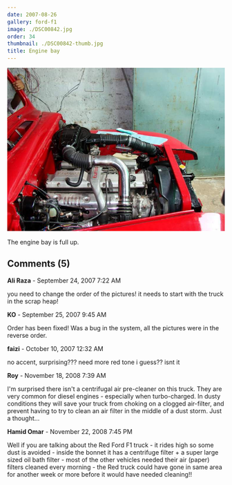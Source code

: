 ```yaml
---
date: 2007-08-26
gallery: ford-f1
image: ./DSC00842.jpg
order: 34
thumbnail: ./DSC00842-thumb.jpg
title: Engine bay
---
```


![Engine bay](./DSC00842.jpg)

The engine bay is full up.

<div id="comments">

## Comments (5)

<div id="comment">

**Ali Raza** - September 24, 2007  7:22 AM

you need to change the order of the pictures! it needs to start with the truck in the scrap heap!

</div>

<div id="comment">

**KO** - September 25, 2007  9:45 AM

Order has been fixed! Was a bug in the system, all the pictures were in the reverse order.

</div>

<div id="comment">

**faizi** - October 10, 2007 12:32 AM

no accent, surprising??? need more red tone i guess?? isnt it

</div>

<div id="comment">

**Roy** - November 18, 2008  7:39 AM

I'm surprised there isn't a centrifugal air pre-cleaner on this truck. They are very common for diesel engines - especially when turbo-charged. In dusty conditions they will save your truck from choking on a clogged air-filter, and prevent having to try to clean an air filter in the middle of a dust storm. Just a thought...

</div>

<div id="comment">

**Hamid Omar** - November 22, 2008  7:45 PM

Well if you are talking about the Red Ford F1 truck - it rides high so some dust is avoided - inside the bonnet it has a centrifuge filter + a super large sized oil bath filter - most of the other vehicles needed their air (paper) filters cleaned every morning - the Red truck could have gone in same area for another week or more before it would have needed cleaning!!

</div>

</div>